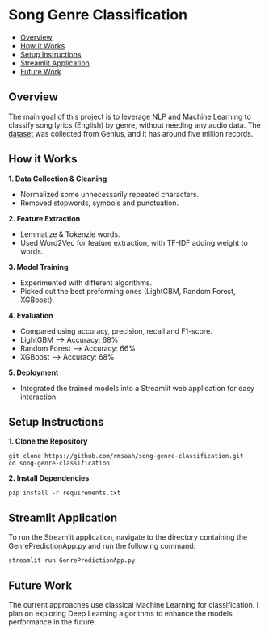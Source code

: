 # Song Genre Classification

* [Overview](https://github.com/Rmsaah/song-genre-classification?tab=readme-ov-file#overview)
* [How it Works](https://github.com/Rmsaah/song-genre-classification?tab=readme-ov-file#how-it-works)
* [Setup Instructions](https://github.com/Rmsaah/song-genre-classification?tab=readme-ov-file#setup-instructions)
* [Streamlit Application](https://github.com/Rmsaah/song-genre-classification?tab=readme-ov-file#streamlit-application)
* [Future Work](https://github.com/Rmsaah/song-genre-classification?tab=readme-ov-file#future-work)

## Overview
The main goal of this project is to leverage NLP and Machine Learning to classify song lyrics (English) by genre, without needing any audio data. The [dataset](https://www.kaggle.com/datasets/carlosgdcj/genius-song-lyrics-with-language-information) was collected from Genius, and it has around five million records.

## How it Works
**1. Data Collection & Cleaning**
   * Normalized some unnecessarily repeated characters.
   * Removed stopwords, symbols and punctuation.

**2. Feature Extraction**
   * Lemmatize & Tokenzie words.
   * Used Word2Vec for feature extraction, with TF-IDF adding weight to words.

**3. Model Training**
   * Experimented with different algorithms.
   * Picked out the best preforming ones (LightGBM, Random Forest, XGBoost).

**4. Evaluation**
   * Compared using accuracy, precision, recall and F1-score.
   * LightGBM      --> Accuracy: 68%
   * Random Forest --> Accuracy: 66%
   * XGBoost       --> Accuracy: 68%

**5. Deployment**
   * Integrated the trained models into a Streamlit web application for easy interaction. 

## Setup Instructions
**1. Clone the Repository**
```
git clone https://github.com/rmsaah/song-genre-classification.git
cd song-genre-classification
```

**2. Install Dependencies**
```
pip install -r requirements.txt
```

## Streamlit Application
To run the Streamlit application, navigate to the directory containing the GenrePredictionApp.py and run the following command:
```
streamlit run GenrePredictionApp.py
```

## Future Work
The current approaches use classical Machine Learning for classification. I plan on exploring Deep Learning algorithms to enhance the models performance in the future.
